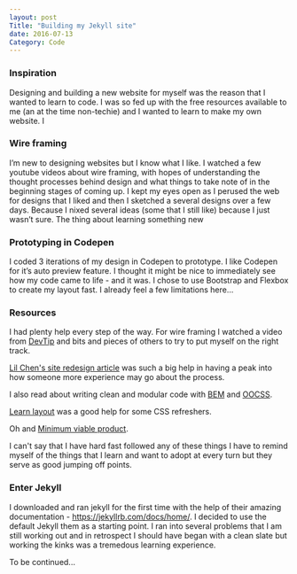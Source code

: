 ```yaml
---
layout: post
Title: "Building my Jekyll site"
date: 2016-07-13
Category: Code
---
```


### Inspiration 

Designing and building a new website for myself was the reason that I wanted to learn to code. I was so fed up with the free resources available to me (an at the time non-techie) and I wanted to learn to make my own website. I

### Wire framing 
   
I’m new to designing websites but I know what I like. I watched a few youtube videos about wire framing, with hopes of understanding the thought processes behind  design and what things to take note of in the beginning stages of coming up. I kept my eyes open as I perused the web for designs that I liked and then I sketched a several designs over a few days. Because I nixed several ideas (some that I still like) because I just wasn’t sure. The thing about learning something new


### Prototyping in Codepen

I coded 3 iterations of my design in Codepen to prototype. I like Codepen for it’s auto preview feature. I thought it might be nice to immediately see how my code came to life - and it was. I chose to use Bootstrap and Flexbox to create my layout fast. I already feel a few limitations here...


### Resources

I had plenty help every step of the way. For wire framing I watched a video from [DevTip](https://www.youtube.com/watch?v=PQO47_AP6lo) and bits and pieces of others to try to put myself on the right track. 

[Lil Chen's site redesign article](http://lilchen.com/blog/site-redesign-process/) was such a big help in having a peak into how someone more experience may go about the process. 

I also read about writing clean and modular code with [BEM](http://csswizardry.com/2013/01/mindbemding-getting-your-head-round-bem-syntax/) and [OOCSS](https://toddmotto.com/getting-started-with-object-orientated-css-oocss-creating-a-button-kit/). 

[Learn layout](http://learnlayout.com/) was a good help for some CSS refreshers.

Oh and [Minimum viable product](http://blog.crisp.se/2016/01/25/henrikkniberg/making-sense-of-mvp). 

I can't say that I have hard fast followed any of these things I have to remind myself of the things that I learn and want to adopt at every turn but they serve as good jumping off points. 


### Enter Jekyll

I downloaded and ran jekyll for the first time with the help of their amazing documentation - https://jekyllrb.com/docs/home/. I decided to use the default Jekyll them as a starting point. I ran into several problems that I am still working out and in retrospect I should have began with a clean slate but working the kinks was a tremedous learning experience. 

To be continued...
